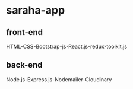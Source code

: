 # saraha-app
## front-end 
HTML-CSS-Bootstrap-js-React.js-redux-toolkit.js
## back-end 
Node.js-Express.js-Nodemailer-Cloudinary
